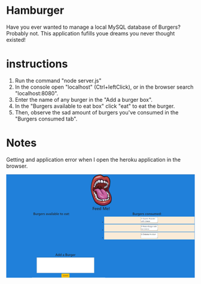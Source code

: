 # Hamburger
Have you ever wanted to manage a local MySQL database of Burgers? Probably not.
This application fufills youe dreams you never thought existed!

# instructions
1. Run the command "node server.js"
2. In the console open "localhost" (Ctrl+leftClick), or in the browser search "localhost:8080".
3. Enter the name of any burger in the "Add a burger box".
4. In the "Burgers available to eat box" click "eat" to eat the burger.
5. Then, observe the sad amount of burgers you've consumed in the "Burgers consumed tab".

# Notes
Getting and application error when I open the heroku application in the browser.

![Image](Screenshot.png)